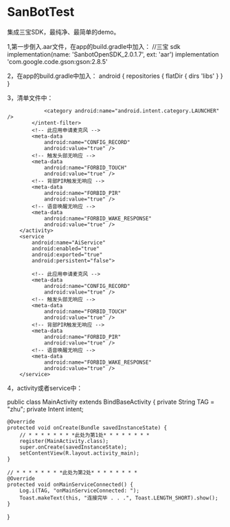 # SanBotTest
集成三宝SDK，最纯净、最简单的demo。

1,第一步倒入.aar文件，在app的build.gradle中加入：
 //三宝 sdk
 implementation(name: 'SanbotOpenSDK_2.0.1.7', ext: 'aar')
 implementation 'com.google.code.gson:gson:2.8.5'

2，在app的build.gradle中加入：
    android {
        repositories {
            flatDir {
                dirs 'libs'
            }
        }
    }

3，清单文件中：
        <activity android:name=".MainActivity">
            <intent-filter>
                <action android:name="android.intent.action.MAIN" />

                <category android:name="android.intent.category.LAUNCHER" />
            </intent-filter>
            <!-- 此应用申请麦克风 -->
            <meta-data
                android:name="CONFIG_RECORD"
                android:value="true" />
            <!-- 触发头部无响应 -->
            <meta-data
                android:name="FORBID_TOUCH"
                android:value="true" />
            <!-- 背部PIR触发无响应 -->
            <meta-data
                android:name="FORBID_PIR"
                android:value="true" />
            <!-- 语音唤醒无响应 -->
            <meta-data
                android:name="FORBID_WAKE_RESPONSE"
                android:value="true" />
        </activity>
        <service
            android:name="AiService"
            android:enabled="true"
            android:exported="true"
            android:persistent="false">

            <!-- 此应用申请麦克风 -->
            <meta-data
                android:name="CONFIG_RECORD"
                android:value="true" />
            <!-- 触发头部无响应 -->
            <meta-data
                android:name="FORBID_TOUCH"
                android:value="true" />
            <!-- 背部PIR触发无响应 -->
            <meta-data
                android:name="FORBID_PIR"
                android:value="true" />
            <!-- 语音唤醒无响应 -->
            <meta-data
                android:name="FORBID_WAKE_RESPONSE"
                android:value="true" />
        </service>

4，activity或者service中：

public class MainActivity extends BindBaseActivity {
    private String TAG = "zhu";
    private Intent intent;

    @Override
    protected void onCreate(Bundle savedInstanceState) {
        // * * * * * * * *此处为第1处* * * * * * * *
        register(MainActivity.class);
        super.onCreate(savedInstanceState);
        setContentView(R.layout.activity_main);
    }

    // * * * * * * * *此处为第2处* * * * * * * *
    @Override
    protected void onMainServiceConnected() {
        Log.i(TAG, "onMainServiceConnected: ");
        Toast.makeText(this, "连接完毕 . . .", Toast.LENGTH_SHORT).show();
    }

}